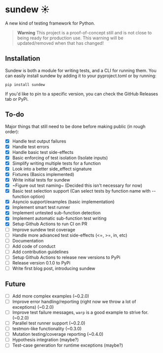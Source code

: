 # sundew ☀️
A new kind of testing framework for Python.

> **Warning**
> This project is a proof-of-concept still and is not close to being ready for production use. This warning will be updated/removed when that has changed!

## Installation
Sundew is both a module for writing tests, and a CLI for running them. You can easily install sundew by adding it to your pyproject.toml or by running:

```
pip install sundew
```

If you'd like to pin to a specific version, you can check the GitHub Releases tab or PyPi.
  
## To-do

Major things that still need to be done before making public (in rough order):  

- [x] Handle test output failures  
- [x] Handle test errors
- [x] Handle basic test side-effects
- [x] Basic enforcing of test isolation (Isolate inputs)
- [x] Simplify writing multiple tests for a function
- [x] Look into a better side_effect signature
- [x] Fixtures (Basics implemented)
- [x] Write initial tests for sundew
- [x] ~Figure out test naming~ (Decided this isn't necessary for now)
- [x] Basic test selection support (Can select tests by function name with --function option)
- [x] Asyncio support/examples (basic implementation)
- [x] Implement smart test runner
- [x] Implement untested sub-function detection
- [x] Implement automatic sub-function test writing
- [x] Setup Github Actions to run CI on PR
- [ ] Improve sundew test coverage
- [ ] Handle more advanced test side-effects (<=, >=, in, etc)
- [ ] Documentation
- [ ] Add code of conduct
- [ ] Add contribution guidelines
- [ ] Setup Github Actions to release new versions to PyPi
- [ ] Release version 0.1.0 to PyPi
- [ ] Write first blog post, introducing sundew

## Future
- [ ] Add more complex examples (~0.2.0)
- [ ] Improve error handling/reporting (right now we throw a lot of exceptions) (~0.2.0)
- [ ] Improve test failure messages, `warp` is a good example to strive for. (~0.2.0)
- [ ] Parallel test runner support (~0.2.0)
- [ ] testmon-like functionality (~0.3.0)
- [ ] Mutation testing/coverage reporting (~0.4.0)
- [ ] Hypothesis integration (maybe?)
- [ ] Test-case generation for runtime exceptions (maybe?)